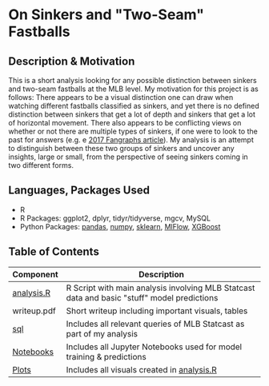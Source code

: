 # On Sinkers and "Two-Seam" Fastballs

## Description & Motivation
This is a short analysis looking for any possible distinction between sinkers and two-seam fastballs at the MLB level. My motivation for this project is as follows: There appears to be a visual distinction one can draw when watching different fastballs classified as sinkers, and yet there is no defined distinction between sinkers that get a lot of depth and sinkers that get a lot of horizontal movement. There also appears to be conflicting views on whether or not there are multiple types of sinkers, if one were to look to the past for answers (e.g. e [2017 Fangraphs article](https://blogs.fangraphs.com/players-view-are-two-seamers-and-sinkers-the-same-pitch/)). My analysis is an attempt to distinguish between these two groups of sinkers and uncover any insights, large or small, from the perspective of seeing sinkers coming in two different forms.

## Languages, Packages Used
- R
- R Packages: ggplot2, dplyr, tidyr/tidyverse, mgcv, MySQL
- Python Packages: [pandas](https://pandas.pydata.org/docs/), [numpy](https://numpy.org/doc/), [sklearn](https://scikit-learn.org/stable/index.html), [MlFlow](https://mlflow.org/), [XGBoost](https://xgboost.readthedocs.io/en/stable/)

## Table of Contents

| Component | Description |
|-------|---------------------------------------------------------------------------------------------------------------------------------------------------|
| [analysis.R](https://github.com/joshsalce/sinkers_vs_two_seams/blob/main/analysis.R)| R Script with main analysis involving MLB Statcast data and basic "stuff" model predictions |
| writeup.pdf| Short writeup including important visuals, tables |
| [sql](https://github.com/joshsalce/sinkers_vs_two_seams/tree/main/sql)| Includes all relevant queries of MLB Statcast as part of my analysis | 
| [Notebooks](https://github.com/joshsalce/sinkers_vs_two_seams/tree/main/Notebooks) | Includes all Jupyter Notebooks used for model training & predictions |
| [Plots](https://github.com/joshsalce/sinkers_vs_two_seams/tree/main/Plots) | Includes all visuals created in [analysis.R](https://github.com/joshsalce/sinkers_vs_two_seams/blob/main/analysis.R) |

